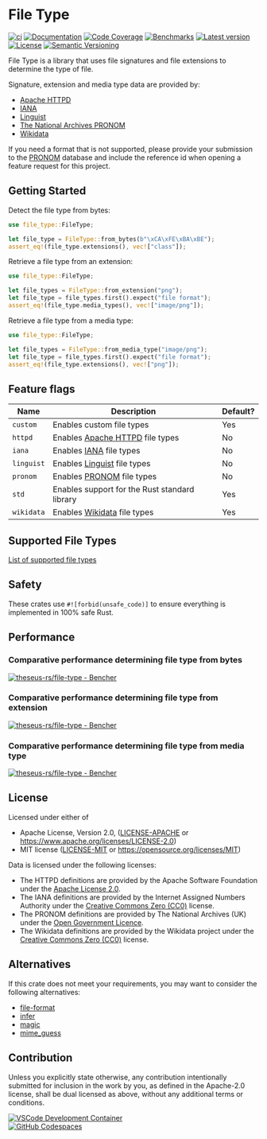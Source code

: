 # File Type

[![ci](https://github.com/theseus-rs/file-type/actions/workflows/ci.yml/badge.svg?branch=main)](https://github.com/theseus-rs/file-type/actions/workflows/ci.yml)
[![Documentation](https://docs.rs/file_type/badge.svg)](https://docs.rs/file_type)
[![Code Coverage](https://codecov.io/gh/theseus-rs/file-type/branch/main/graph/badge.svg)](https://codecov.io/gh/theseus-rs/file-type)
[![Benchmarks](https://img.shields.io/badge/%F0%9F%90%B0_bencher-enabled-6ec241)](https://bencher.dev/perf/theseus-rs-file-type)
[![Latest version](https://img.shields.io/crates/v/file_type.svg)](https://crates.io/crates/file_type)
[![License](https://img.shields.io/crates/l/file_type)](https://github.com/theseus-rs/file-type#license)
[![Semantic Versioning](https://img.shields.io/badge/%E2%9A%99%EF%B8%8F_SemVer-2.0.0-blue)](https://semver.org/spec/v2.0.0.html)

File Type is a library that uses file signatures and file extensions to determine the type of file.

Signature, extension and media type data are provided by:

* [Apache HTTPD](https://github.com/apache/httpd/blob/trunk/docs/conf/mime.types)
* [IANA](https://www.iana.org/assignments/media-types/media-types.xml)
* [Linguist](https://github.com/github-linguist/linguist/blob/main/lib/linguist/languages.yml)
* [The National Archives PRONOM](https://www.nationalarchives.gov.uk/pronom/)
* [Wikidata](https://www.wikidata.org/wiki/Wikidata:WikiProject_Informatics/Structures/File_formats/List)

If you need a format that is not supported, please provide your submission to the
[PRONOM](https://www.nationalarchives.gov.uk/pronom/submitinfo.htm) database and include the reference id when opening
a feature request for this project.

## Getting Started

Detect the file type from bytes:

```rust
use file_type::FileType;

let file_type = FileType::from_bytes(b"\xCA\xFE\xBA\xBE");
assert_eq!(file_type.extensions(), vec!["class"]);
```

Retrieve a file type from an extension:

```rust
use file_type::FileType;

let file_types = FileType::from_extension("png");
let file_type = file_types.first().expect("file format");
assert_eq!(file_type.media_types(), vec!["image/png"]);
```

Retrieve a file type from a media type:

```rust
use file_type::FileType;

let file_types = FileType::from_media_type("image/png");
let file_type = file_types.first().expect("file format");
assert_eq!(file_type.extensions(), vec!["png"]);
```

## Feature flags

| Name       | Description                                                                                                                | Default? |
|------------|----------------------------------------------------------------------------------------------------------------------------|----------|
| `custom`   | Enables custom file types                                                                                                  | Yes      |
| `httpd`    | Enables [Apache HTTPD](https://github.com/apache/httpd/blob/trunk/docs/conf/mime.types) file types                         | No       |
| `iana`     | Enables [IANA](https://www.iana.org/assignments/media-types/media-types.xml) file types                                    | No       |
| `linguist` | Enables [Linguist](https://github.com/github-linguist/linguist/blob/main/lib/linguist/languages.yml) file types            | No       |
| `pronom`   | Enables [PRONOM](https://www.nationalarchives.gov.uk/PRONOM) file types                                                    | No       |
| `std`      | Enables support for the Rust standard library                                                                              | Yes      |
| `wikidata` | Enables [Wikidata](https://www.wikidata.org/wiki/Wikidata:WikiProject_Informatics/Structures/File_formats/List) file types | Yes      |

## Supported File Types

[List of supported file types](https://github.com/theseus-rs/file-type/blob/main/FILETYPES.md)

## Safety

These crates use `#![forbid(unsafe_code)]` to ensure everything is implemented in 100% safe Rust.

## Performance

### Comparative performance determining file type from bytes

<a href="https://bencher.dev/perf/theseus-rs-file-type?lower_value=false&upper_value=false&lower_boundary=false&upper_boundary=false&x_axis=date_time&branches=e6bda651-ab44-4c6b-8db6-5b495b43ea40&testbeds=4927da7e-2d56-48e6-a579-d78b3787c104&benchmarks=bdf821ff-e1df-478f-923c-6dd28c4509e1%2C709db97a-d220-48b7-996a-2ee7cf2944bd%2Cfa2bef70-dfd4-4834-bbc9-eb3e30af67e5&measures=670fcc74-764a-40b6-8cd2-93076b6cc17d&start_time=1736357094394&tab=plots&plots_search=d92fa224-61b5-42b3-8643-c40fa14f8c11&key=true&reports_per_page=4&branches_per_page=8&testbeds_per_page=8&benchmarks_per_page=8&plots_per_page=8&reports_page=1&branches_page=1&testbeds_page=1&benchmarks_page=1&plots_page=1&utm_medium=share&utm_source=bencher&utm_content=img&utm_campaign=perf%2Bimg&utm_term=theseus-rs-file-type"><img src="https://api.bencher.dev/v0/projects/theseus-rs-file-type/perf/img?branches=e6bda651-ab44-4c6b-8db6-5b495b43ea40&heads=&testbeds=4927da7e-2d56-48e6-a579-d78b3787c104&benchmarks=bdf821ff-e1df-478f-923c-6dd28c4509e1%2C709db97a-d220-48b7-996a-2ee7cf2944bd%2Cfa2bef70-dfd4-4834-bbc9-eb3e30af67e5&measures=670fcc74-764a-40b6-8cd2-93076b6cc17d&start_time=1736357094394" title="theseus-rs/file-type" alt="theseus-rs/file-type - Bencher" /></a>

### Comparative performance determining file type from extension

<a href="https://bencher.dev/perf/theseus-rs-file-type?lower_value=false&upper_value=false&lower_boundary=false&upper_boundary=false&x_axis=date_time&branches=e6bda651-ab44-4c6b-8db6-5b495b43ea40&testbeds=4927da7e-2d56-48e6-a579-d78b3787c104&benchmarks=5ea43253-b368-4799-b6bd-a08556196456%2C2328df4a-c516-403c-bc84-2b7c7ee0a0fa&measures=670fcc74-764a-40b6-8cd2-93076b6cc17d&start_time=1736357094393&tab=plots&plots_search=f1500077-7e42-4ded-b658-8dd1f35205d1&key=true&reports_per_page=4&branches_per_page=8&testbeds_per_page=8&benchmarks_per_page=8&plots_per_page=8&reports_page=1&branches_page=1&testbeds_page=1&benchmarks_page=1&plots_page=1&utm_medium=share&utm_source=bencher&utm_content=img&utm_campaign=perf%2Bimg&utm_term=theseus-rs-file-type"><img src="https://api.bencher.dev/v0/projects/theseus-rs-file-type/perf/img?branches=e6bda651-ab44-4c6b-8db6-5b495b43ea40&heads=&testbeds=4927da7e-2d56-48e6-a579-d78b3787c104&benchmarks=5ea43253-b368-4799-b6bd-a08556196456%2C2328df4a-c516-403c-bc84-2b7c7ee0a0fa&measures=670fcc74-764a-40b6-8cd2-93076b6cc17d&start_time=1736357094393" title="theseus-rs/file-type" alt="theseus-rs/file-type - Bencher" /></a>

### Comparative performance determining file type from media type

<a href="https://bencher.dev/perf/theseus-rs-file-type?lower_value=false&upper_value=false&lower_boundary=false&upper_boundary=false&x_axis=date_time&branches=e6bda651-ab44-4c6b-8db6-5b495b43ea40&testbeds=4927da7e-2d56-48e6-a579-d78b3787c104&benchmarks=65468a2b-b06d-4c15-9491-694934dbd036%2C7d89adc9-2bf0-4449-9923-73e1ea4eabd8&measures=670fcc74-764a-40b6-8cd2-93076b6cc17d&start_time=1736357094389&tab=plots&plots_search=f564a523-53a7-491f-a650-7097249dc2cb&key=true&reports_per_page=4&branches_per_page=8&testbeds_per_page=8&benchmarks_per_page=8&plots_per_page=8&reports_page=1&branches_page=1&testbeds_page=1&benchmarks_page=1&plots_page=1&utm_medium=share&utm_source=bencher&utm_content=img&utm_campaign=perf%2Bimg&utm_term=theseus-rs-file-type"><img src="https://api.bencher.dev/v0/projects/theseus-rs-file-type/perf/img?branches=e6bda651-ab44-4c6b-8db6-5b495b43ea40&heads=&testbeds=4927da7e-2d56-48e6-a579-d78b3787c104&benchmarks=65468a2b-b06d-4c15-9491-694934dbd036%2C7d89adc9-2bf0-4449-9923-73e1ea4eabd8&measures=670fcc74-764a-40b6-8cd2-93076b6cc17d&start_time=1736357094389" title="theseus-rs/file-type" alt="theseus-rs/file-type - Bencher" /></a>

## License

Licensed under either of

* Apache License, Version 2.0, ([LICENSE-APACHE](LICENSE-APACHE) or https://www.apache.org/licenses/LICENSE-2.0)
* MIT license ([LICENSE-MIT](LICENSE-MIT) or https://opensource.org/licenses/MIT)

Data is licensed under the following licenses:

* The HTTPD definitions are provided by the Apache Software Foundation under the
  [Apache License 2.0](https://github.com/apache/httpd/blob/trunk/LICENSE).
* The IANA definitions are provided by the Internet Assigned Numbers Authority under the
  [Creative Commons Zero (CC0)](https://www.iana.org/help/licensing-terms) license.
* The PRONOM definitions are provided by The National Archives (UK) under the
  [Open Government Licence](https://www.nationalarchives.gov.uk/doc/open-government-licence/version/3/).
* The Wikidata definitions are provided by the Wikidata project under the
  [Creative Commons Zero (CC0)](https://www.wikidata.org/wiki/Wikidata:Licensing) license.

## Alternatives

If this crate does not meet your requirements, you may want to consider the following alternatives:

* [file-format](https://crates.io/crates/file-format)
* [infer](https://crates.io/crates/infer)
* [magic](https://crates.io/crates/magic)
* [mime_guess](https://crates.io/crates/mime_guess)

## Contribution

Unless you explicitly state otherwise, any contribution intentionally submitted
for inclusion in the work by you, as defined in the Apache-2.0 license, shall be dual licensed as above, without any
additional terms or conditions.

<a href="https://vscode.dev/redirect?url=vscode://ms-vscode-remote.remote-containers/cloneInVolume?url=https://github.com/theseus-rs/file-type">
<img
  src="https://img.shields.io/static/v1?label=VSCode%20Development%20Container&logo=visualstudiocode&message=Open&color=orange"
  alt="VSCode Development Container"
/>
</a>
<br/>
<a href="https://github.dev/theseus-rs/file-type">
<img
  src="https://img.shields.io/static/v1?label=GitHub%20Codespaces&logo=github&message=Open&color=orange"
  alt="GitHub Codespaces"
/>
</a>
